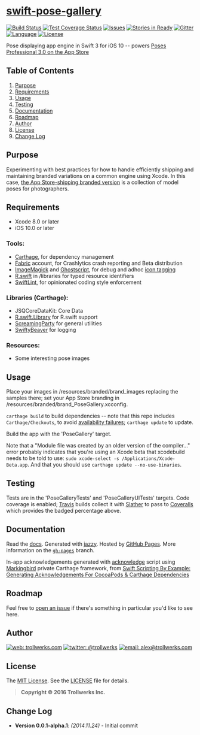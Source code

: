 [swift-pose-gallery](https://github.com/alexcurylo/swift-pose-gallery)
====================
[![Build Status](https://travis-ci.org/alexcurylo/swift-pose-gallery.svg?branch=develop)](https://travis-ci.org/alexcurylo/swift-pose-gallery)
[![Test Coverage Status](https://coveralls.io/repos/github/alexcurylo/swift-pose-gallery/badge.svg?branch=develop)](https://coveralls.io/github/alexcurylo/swift-pose-gallery?branch=develop)
[![Issues](https://img.shields.io/github/issues/alexcurylo/swift-pose-gallery.svg
            )](https://github.com/alexcurylo/swift-pose-gallery/issues)
[![Stories in Ready](https://badge.waffle.io/alexcurylo/swift-pose-gallery.png?label=ready&title=Ready)](https://waffle.io/alexcurylo/swift-pose-gallery)
[![Gitter](https://badges.gitter.im/Join%20Chat.svg)](https://gitter.im/alexcurylo/swift-pose-gallery)
[![Language](http://img.shields.io/badge/language-swift_3-orange.svg)](https://developer.apple.com/swift)
[![License](http://img.shields.io/badge/license-MIT-lightgrey.svg)][linkMIT]

Pose displaying app engine in Swift 3 for iOS 10 -- powers [Poses Professional 3.0 on the App Store](https://itunes.apple.com/us/app/poses-professional-guide-to/id357099619?mt=8&at=10l4B9&ct=SRCreadme)

Table of Contents
-----------------
 
 1. [Purpose](#purpose)
 2. [Requirements](#requirements)
 3. [Usage](#usage)
 4. [Testing](#testing)
 5. [Documentation](#documentation)
 6. [Roadmap](#roadmap)
 7. [Author](#author)
 8. [License](#license)
 9. [Change Log](#change-log)
 
Purpose
-------

 Experimenting with best practices for how to handle efficiently shipping and maintaining branded variations on a common engine using Xcode. In this case, [the App Store-shipping branded version](https://itunes.apple.com/us/app/poses-professional-guide-to/id357099619?mt=8&at=10l4B9&ct=SRCreadme) is a collection of model poses for photographers.

Requirements
------------
 
 - Xcode 8.0 or later
 - iOS 10.0 or later

### Tools:
 
 - [Carthage](https://github.com/Carthage/Carthage), for dependency management
 - [Fabric](https://fabric.io) account, for Crashlytics crash reporting and Beta distribution
 - [ImageMagick](http://www.imagemagick.org) and [Ghostscript](http://www.ghostscript.com), for debug and adhoc [icon tagging](https://gist.github.com/dulaccc/a52154ac4c007db2be55)
 - [R.swift](https://github.com/mac-cain13/R.swift/) in /libraries for typed resource identifiers
 - [SwiftLint](https://github.com/realm/SwiftLint), for opinionated coding style enforcement

### Libraries (Carthage):

 - JSQCoreDataKit: Core Data
 - [R.swift.Library](https://github.com/mac-cain13/R.swift.Library) for R.swift support
 - [ScreamingParty](https://github.com/alexcurylo/ScreamingParty) for general utilities
 - [SwiftyBeaver](https://github.com/SwiftyBeaver/SwiftyBeaver) for logging

### Resources:
 
 - Some interesting pose images

Usage
-----
 
Place your images in /resources/branded/brand_images replacing the samples there; set your App Store branding in /resources/branded/brand_PoseGallery.xcconfig.

`carthage build` to build dependencies -- note that this repo includes `Carthage/Checkouts`, to avoid [availability failures](http://www.theregister.co.uk/2016/03/23/npm_left_pad_chaos/); `carthage update` to update.

Build the app with the 'PoseGallery' target.
 
Note that a "Module file was created by an older version of the compiler..." error probably indicates that you're using an Xcode beta that xcodebuild needs to be told to use: `sudo xcode-select -s /Applications/Xcode-Beta.app`. And that you should use `carthage update --no-use-binaries`.
 
Testing
-------
 
Tests are in the 'PoseGalleryTests' and 'PoseGalleryUITests' targets. Code coverage is enabled; [Travis](https://travis-ci.org/alexcurylo/swift-pose-gallery) builds collect it with [Slather](https://github.com/SlatherOrg/slather) to pass to [Coveralls](https://coveralls.io/github/alexcurylo/swift-pose-gallery?branch=develop) which provides the badged percentage above.

Documentation
-------------
 
Read the [docs](http://alexcurylo.github.io/swift-pose-gallery/). Generated with [jazzy](https://github.com/realm/jazzy). Hosted by [GitHub Pages](https://pages.github.com). More information on the [`gh-pages`](https://github.com/alexcurylo/swift-pose-gallery/tree/gh-pages) branch.

In-app acknowledgements generated with [acknowledge](PoseGallery/PoseGalleryConfig/acknowledge.swift) script using [Markingbird](https://github.com/kristopherjohnson/Markingbird) private Carthage framework, from [Swift Scripting By Example: Generating Acknowledgements For CocoaPods & Carthage Dependencies](http://swift.ayaka.me/posts/2015/11/5/swift-scripting-generating-acknowledgements-for-cocoapods-and-carthage-dependencies)

Roadmap
-------
 
Feel free to [open an issue](https://github.com/alexcurylo/swift-pose-gallery/issues/new) if there's something in particular you'd like to see here.

Author
------
 
[![web: trollwerks.com](http://img.shields.io/badge/web-www.trollwerks.com-blue.svg)](http://trollwerks.com) 
[![twitter: @trollwerks](http://img.shields.io/badge/twitter-%40trollwerks-blue.svg)](https://twitter.com/trollwerks) 
[![email: alex@trollwerks.com](http://img.shields.io/badge/email-alex%40trollwerks.com-blue.svg)](mailto:alex@trollwerks.com) 

License
-------
 
The [MIT License][linkMIT]. See the [LICENSE](LICENSE) file for details.

>**Copyright &copy; 2016 Trollwerks Inc.**

Change Log
----------
 
 * **Version 0.0.1-alpha.1**: *(2014.11.24)* - Initial commit
 
[linkMIT]: http://opensource.org/licenses/MIT
